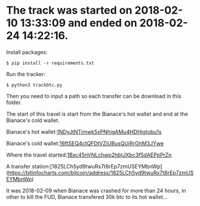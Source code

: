 # The track was started on 2018-02-10 13:33:09 and ended on 2018-02-24 14:22:16.
Install packages:
```
$ pip install -r requirements.txt
```
Run the tracker:
```
$ python3 trackbtc.py
```
Then you need to input a path so each transfer can be download in this folder.

The start of this travel is start from the Bianace's hot wallet and end at the Bianace's cold wallet.

Bianace's hot wallet:[1NDyJtNTjmwk5xPNhjgAMu4HDHigtobu1s](https://bitinfocharts.com/bitcoin/address/1NDyJtNTjmwk5xPNhjgAMu4HDHigtobu1s)

Bianace's cold wallet:[16ftSEQ4ctQFDtVZiUBusQUjRrGhM3JYwe](https://bitinfocharts.com/bitcoin/address/16ftSEQ4ctQFDtVZiUBusQUjRrGhM3JYwe)

Where the travel started:[1Bxc45nVNLchwp2hbtJXbc3f5dAEPpPrZn](https://bitinfocharts.com/bitcoin/address/1Bxc45nVNLchwp2hbtJXbc3f5dAEPpPrZn)

A transfer station:[1825LCh5yd9twuRx7t8rEp7zmUSEYMbnWp]
(https://bitinfocharts.com/bitcoin/address/1825LCh5yd9twuRx7t8rEp7zmUSEYMbnWp)

It was 2018-02-09 when Bianace was crashed for more than 24 hours, in other to kill the FUD, Bianace transfered 30k btc to its hot wallet...
